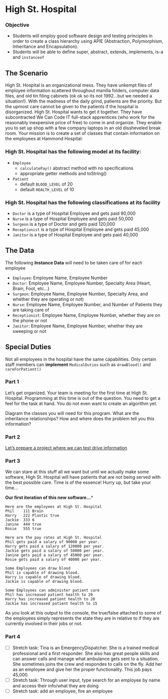 # High St. Hospital
### Objective
  * Students will employ good software design and testing principles in order to create a class hierarchy using APIE (Abstraction, Polymorphism, Inheritance and Encapsulation).
  * Students will be able to define super, abstract, extends, implements, is-a and `instanceof`

## The Scenario
High St. Hospital is an organizational mess. They have unkempt files of employee information scattered throughout manilla folders, computer data files, and old tin filing cabinets (ok ok so its not 1992…but we needed a situation!). With the madness of the daily grind, patients are the priority. But the upmost care cannot be given to the patients if the hospital is disorganized. High St. Hospital wants to get it together. They have subcontracted We Can Code IT full-stack apprentices (who work for the reasonably inexpensive price of free) to come in and organize. They enable you to set up shop with a few company laptops in an old dissheveled break room. Your mission is to create a set of classes that contain information on the employees at Hammond Hospital:

### High St. Hospital has the following model at its facility:

  * `Employee`
    * `calculatePay()` abstract method with no specifications
    * appropriate getter methods and toString()
  * `Patient`
	* default `BLOOD_LEVEL` of 20
	* default `HEALTH_LEVEL` of 10

### High St. Hospital has the following classifications at its facility

  * `Doctor` is a type of Hospital Employee and gets paid 90,000
  * `Nurse` is a type of Hospital Employee and gets paid 50,000
  * `Surgeon` is a type of Doctor and gets paid 120,000
  * `Receptionist` is a type of Hospital Employee and gets paid 45,000
  * `Janitor` is a type of Hospital Employee and gets paid 40,000

## The Data
The following **Instance Data** will need to be taken care of for each employee

  * `Employee`: Employee Name, Employee Number
  * `Doctor`: Employee Name, Employee Number, Specialty Area (Heart, Brain, Foot, etc…)
  * `Surgeon`: Employee Name, Employee Number, Specialty Area, and whether they are operating or not)
  * `Nurse`: Employee Name, Employee Number, and Number of Patients they are taking care of
  * `Receptionist`: Employee Name, Employee Number, whether they are on the phone or not
  * `Janitor`: Employee Name, Employee Number, whether they are sweeping or not

## Special Duties
Not all employees in the hospital have the same capabilities. Only certain staff members can **implement** `MedicalDuties` such as `drawBlood()` and `careForPatient()`

### Part 1

Let’s get organized. Your team is meeting for the first time at High St. Hospital. Programming at this time is out of the question. You need to get a feel for the task at hand. You do not even want to create an algorithm yet.

Diagram the classes you will need for this program. What are the inheritance relationships? How and where does the problem tell you this information?

### Part 2

[Let’s prepare a project where we can test drive information](https://github.com/WeCanCodeIT/gradle-scripts)

### Part 3

We can stare at this stuff all we want but until we actually make some software, High St. Hospital will have patients that are not being served with the best possible care. Time is of the essence! Hurry up, but take your time…

**Our first iteration of this new software…***
```
Here are the employees at High St. Hospital
Phil	111	Brain
Harry	222	Plastic	true
Jackie	333	6
Janine	444	true
Rosie	555	true

Here are the pay rates at High St. Hospital
Phil gets paid a salary of 90000 per year.
Harry gets paid a salary of 120000 per year.
Jackie gets paid a salary of 50000 per year.
Janine gets paid a salary of 45000 per year.
Rosie gets paid a salary of 40000 per year.

Some Employees can draw blood
Phil is capable of drawing blood.
Harry is capable of drawing blood.
Jackie is capable of drawing blood.

Some Employees can administer patient care
Phil has increased patient health to 20
Harry has increased patient health to 20
Jackie has increased patient health to 15
```
As you look at this output to the console, the true/false attached to some of the employees simply represents the state they are in relative to if they are currently involved in their jobs or not.

### Part 4
  * [ ] Stretch task: Tina is an EmergencyDispatcher. She is a trained medical professional and a first responder. She also has great people skills and can answer calls and manage what ambulance gets sent to a situation. She sometimes joins the crew and respondes to calls on the fly. Add her as an employee and give her the proper functionality. This job pays 45,000.
  * [ ] Stretch task: Through user input, type search for an employee by name and access their info/what they are doing
  * [ ] Stretch task: add an employee, fire an employee